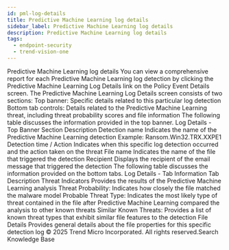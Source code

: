 ```yaml
---
id: pml-log-details
title: Predictive Machine Learning log details
sidebar_label: Predictive Machine Learning log details
description: Predictive Machine Learning log details
tags:
  - endpoint-security
  - trend-vision-one
---
```


 Predictive Machine Learning log details You can view a comprehensive report for each Predictive Machine Learning log detection by clicking the Predictive Machine Learning Log Details link on the Policy Event Details screen. The Predictive Machine Learning Log Details screen consists of two sections: Top banner: Specific details related to this particular log detection Bottom tab controls: Details related to the Predictive Machine Learning threat, including threat probability scores and file information The following table discusses the information provided in the top banner. Log Details - Top Banner Section Description Detection name Indicates the name of the Predictive Machine Learning detection Example: Ransom.Win32.TRX.XXPE1 Detection time / Action Indicates when this specific log detection occurred and the action taken on the threat File name Indicates the name of the file that triggered the detection Recipient Displays the recipient of the email message that triggered the detection The following table discusses the information provided on the bottom tabs. Log Details - Tab Information Tab Description Threat Indicators Provides the results of the Predictive Machine Learning analysis Threat Probability: Indicates how closely the file matched the malware model Probable Threat Type: Indicates the most likely type of threat contained in the file after Predictive Machine Learning compared the analysis to other known threats Similar Known Threats: Provides a list of known threat types that exhibit similar file features to the detection File Details Provides general details about the file properties for this specific detection log © 2025 Trend Micro Incorporated. All rights reserved.Search Knowledge Base